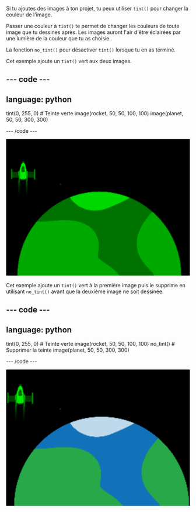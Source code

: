 Si tu ajoutes des images à ton projet, tu peux utiliser `tint()` pour changer la couleur de l'image.

Passer une couleur à `tint()` te permet de changer les couleurs de toute image que tu dessines après. Les images auront l'air d'être éclairées par une lumière de la couleur que tu as choisie.

La fonction `no_tint()` pour désactiver `tint()` lorsque tu en as terminé.

Cet exemple ajoute un `tint()` vert aux deux images.

--- code ---
---
language: python
---

  tint(0, 255, 0) # Teinte verte image(rocket, 50, 50, 100, 100) image(planet, 50, 50, 300, 300)

--- /code ---

![La zone de sortie montrant une fusée et une planète avec les deux teintées](images/all_tint.png)

Cet exemple ajoute un `tint()` vert à la première image puis le supprime en utilisant `no_tint()` avant que la deuxième image ne soit dessinée.

--- code ---
---
language: python
---

  tint(0, 255, 0) # Teinte verte image(rocket, 50, 50, 100, 100) no_tint() # Supprimer la teinte image(planet, 50, 50, 300, 300)

--- /code ---

![La zone de sortie montrant une fusée teintée et une planète sans teinte](images/some_tint.png)


